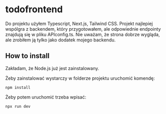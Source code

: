 # todofrontend
Do projektu użyłem Typescript, Next.js, Tailwind CSS. Projekt najlepiej wspólgra z backendem, który przygotowałem, ale odpowiednie endpointy znajdują się w pliku APIconfig.ts. Nie uważam, że strona dobrze wygląda, ale zrobiłem ją tylko jako dodatek mojego backendu.

## How to install

Zakładam, że Node.js już jest zainstalowany.

Żeby zainstalować wystarczy w folderze projektu uruchomić komendę:

`npm install`

Żeby potem uruchomić trzeba wpisać:

`npx run dev`

